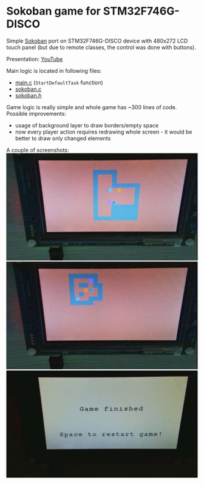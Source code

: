 # Sokoban game for STM32F746G-DISCO

Simple [Sokoban](https://en.wikipedia.org/wiki/Sokoban) port on STM32F746G-DISCO device with 480x272 LCD touch panel (but due to remote classes, the control was done with buttons).

Presentation:
[YouTube](https://www.youtube.com/watch?v=PWS85KKeUfU)

Main logic is located in following files:
* [main.c](./Src/main.c#L1576) (`StartDefaultTask` function)
* [sokoban.c](./Src/sokoban.c)
* [sokoban.h](./Inc/sokoban.h)

Game logic is really simple and whole game has ~300 lines of code. \
Possible improvements:
* usage of background layer to draw borders/empty space
* now every player action requires redrawing whole screen - it would be better to draw only changed elements

A couple of screenshots:
![](./images/1.png)
![](./images/2.png)
![](./images/3.png)
